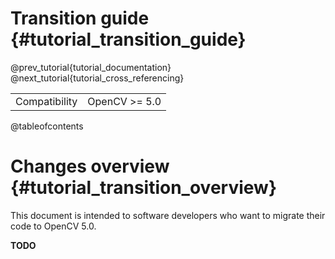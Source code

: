 Transition guide {#tutorial_transition_guide}
================

@prev_tutorial{tutorial_documentation}
@next_tutorial{tutorial_cross_referencing}

|    |    |
| -: | :- |
| Compatibility | OpenCV >= 5.0 |

@tableofcontents

Changes overview {#tutorial_transition_overview}
================
This document is intended to software developers who want to migrate their code to OpenCV 5.0.

**TODO**
